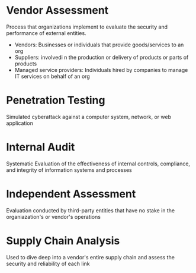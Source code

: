 # Vendor Assessment

Process that organizations implement to evaluate the security and performance of external entities.

- Vendors: Businesses or individuals that provide goods/services to an org
- Suppliers: involvedi n the production or delivery of products or parts of products
- Managed service providers: Individuals hired by companies to manage IT services on behalf of an org

# Penetration Testing

Simulated cyberattack against a computer system, network, or web application

# Internal Audit

Systematic Evaluation of the effectiveness of internal controls, compliance, and integrity of information systems and processes

# Independent Assessment

Evaluation conducted by third-party entities that have no stake in the organiazation's or vendor's operations

# Supply Chain Analysis

Used to dive deep into a vendor's entire supply chain and assess the security and reliability of each link

